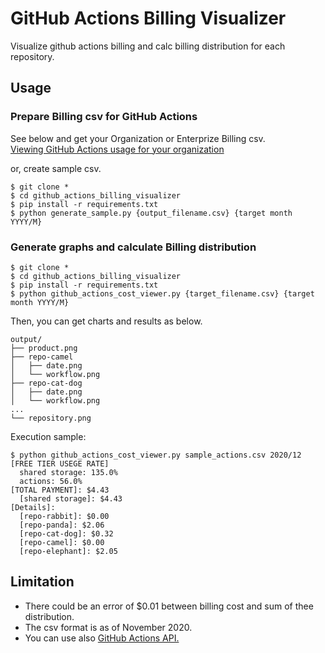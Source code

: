 # GitHub Actions Billing Visualizer

Visualize github actions billing and calc billing distribution for each repository.

## Usage

### Prepare Billing csv for GitHub Actions

See below and get your Organization or Enterprize Billing csv.  
[Viewing GitHub Actions usage for your organization](https://docs.github.com/en/free-pro-team@latest/github/setting-up-and-managing-billing-and-payments-on-github/viewing-your-github-actions-usage#viewing-github-actions-usage-for-your-organization)

or, create sample csv.

```
$ git clone *
$ cd github_actions_billing_visualizer
$ pip install -r requirements.txt
$ python generate_sample.py {output_filename.csv} {target month YYYY/M}
```

### Generate graphs and calculate Billing distribution

```
$ git clone *
$ cd github_actions_billing_visualizer
$ pip install -r requirements.txt
$ python github_actions_cost_viewer.py {target_filename.csv} {target month YYYY/M}
```

Then, you can get charts and results as below.

```
output/
├── product.png
├── repo-camel
│   ├── date.png
│   └── workflow.png
├── repo-cat-dog
│   ├── date.png
│   └── workflow.png
...
└── repository.png
```

Execution sample:

```
$ python github_actions_cost_viewer.py sample_actions.csv 2020/12
[FREE TIER USEGE RATE]
  shared storage: 135.0%
  actions: 56.0%
[TOTAL PAYMENT]: $4.43
  [shared storage]: $4.43
[Details]: 
  [repo-rabbit]: $0.00
  [repo-panda]: $2.06
  [repo-cat-dog]: $0.32
  [repo-camel]: $0.00
  [repo-elephant]: $2.05
```

## Limitation

* There could be an error of $0.01 between billing cost and sum of thee distribution.
* The csv format is as of November 2020.
* You can use also [GitHub Actions API.](https://docs.github.com/en/free-pro-team@latest/rest/reference/actions)